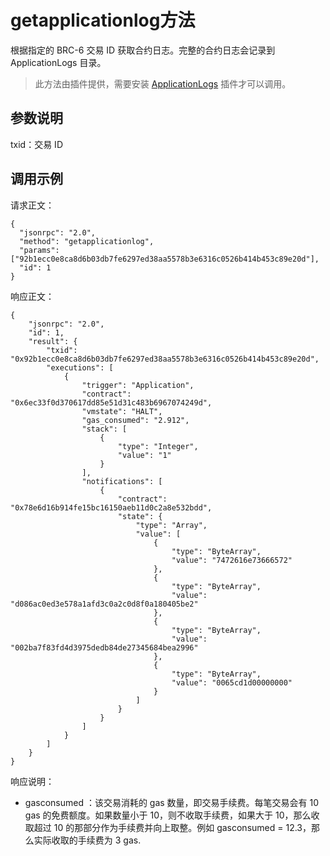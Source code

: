 # getapplicationlog方法

根据指定的 BRC-6 交易 ID 获取合约日志。完整的合约日志会记录到 ApplicationLogs 目录。

> 此方法由插件提供，需要安装 [ApplicationLogs](https://github.com/BhpAlpha/bhp-plugins/releases) 插件才可以调用。

## 参数说明

txid：交易 ID

## 调用示例

请求正文：

```
{
  "jsonrpc": "2.0",
  "method": "getapplicationlog",
  "params": ["92b1ecc0e8ca8d6b03db7fe6297ed38aa5578b3e6316c0526b414b453c89e20d"],
  "id": 1
}
```

响应正文：

```
{
    "jsonrpc": "2.0",
    "id": 1,
    "result": {
        "txid": "0x92b1ecc0e8ca8d6b03db7fe6297ed38aa5578b3e6316c0526b414b453c89e20d",
        "executions": [
            {
                "trigger": "Application",
                "contract": "0x6ec33f0d370617dd85e51d31c483b6967074249d",
                "vmstate": "HALT",
                "gas_consumed": "2.912",
                "stack": [
                    {
                        "type": "Integer",
                        "value": "1"
                    }
                ],
                "notifications": [
                    {
                        "contract": "0x78e6d16b914fe15bc16150aeb11d0c2a8e532bdd",
                        "state": {
                            "type": "Array",
                            "value": [
                                {
                                    "type": "ByteArray",
                                    "value": "7472616e73666572"
                                },
                                {
                                    "type": "ByteArray",
                                    "value": "d086ac0ed3e578a1afd3c0a2c0d8f0a180405be2"
                                },
                                {
                                    "type": "ByteArray",
                                    "value": "002ba7f83fd4d3975dedb84de27345684bea2996"
                                },
                                {
                                    "type": "ByteArray",
                                    "value": "0065cd1d00000000"
                                }
                            ]
                        }
                    }
                ]
            }
        ]
    }
}
```

响应说明：

- gasconsumed ：该交易消耗的 gas 数量，即交易手续费。每笔交易会有 10 gas 的免费额度。如果数量小于 10，则不收取手续费，如果大于 10，那么收取超过 10 的那部分作为手续费并向上取整。例如 gasconsumed = 12.3，那么实际收取的手续费为 3 gas.